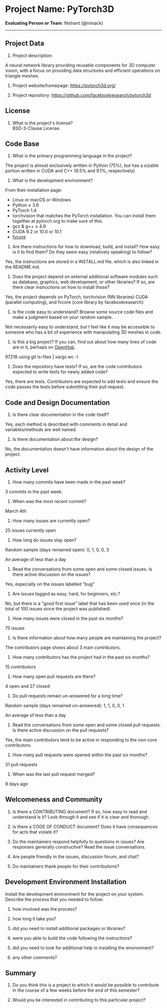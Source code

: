 # Project Name: PyTorch3D



**Evaluating Person or Team**:
Nishant (@niniack)

---

## Project Data

1. Project description: <br>

  A neural network library providing reusable components for 3D computer vision, with a focus on providing data structures and efficient operations on triangle meshes.

1. Project website/homepage: https://pytorch3d.org/

1. Project repository: https://github.com/facebookresearch/pytorch3d



## License

1. What is the project's license? <br>
  BSD-3-Clause License.


## Code Base


1. What is the primary programming language in the project?

  The project is almost exclusively written in Python (75%), but has a sizable portion written in CUDA and C++ (9.5% and 9.1%, respectively)

1. What is the development environment? <br>

  From their installation page:
  - Linux or macOS or Windows
  - Python ≥ 3.6
  - PyTorch 1.4
  - torchvision that matches the PyTorch installation. You can install them together at pytorch.org to make sure of this.
  - gcc & g++ ≥ 4.9
  - CUDA 9.2 or 10.0 or 10.1
  - [fvcore](https://github.com/facebookresearch/fvcore)

1. Are there instructions for how to download, build, and install? How easy is it
to find them? Do they seem easy (relatively speaking) to follow? <br>

  Yes, the instructions are stored in a INSTALL.md file, which is also linked in the README.md.

1. Does the project depend on external additional software modules such as
database,  graphics, web development, or other libraries? If so, are there clear instructions on how to install those? <br>

  Yes, the project depends on PyTorch, torchvision (NN libraries) CUDA (parallel computing), and fvcore (core library by facebookresearch)

1. Is the code easy to understand? Browse some source code files and make
a judgment based on your random sample. <br>

  Not necessarily easy to understand, but I feel like it may be accessible to someone who has a bit of experience with manipulating 3D meshes in code.


1. Is this a big project? If you can, find out about how many lines of code
are in it, perhaps on [OpenHub](https://www.openhub.net/). <br>

  97218 using git ls-files | xargs wc -l

1. Does the repository have tests? If so, are the code contributors expected to write tests for newly added code? <br>

  Yes, there are tests. Contributors are expected to add tests and ensure the code passes the tests before submitting their pull request.


## Code and Design Documentation
1. Is there clear documentation in the code itself? <br>

  Yes, each method is described with comments in detail and variables/methods are well named

1. Is there documentation about the design?  <br>

  No, the documentation doesn't have information about the design of the project.


## Activity Level


1. How many commits have been made in the past week? <br>

  3 commits in the past week.

1. When was the most recent commit? <br>

  March 4th

1. How many issues are currently open? <br>

  25 issues currently open

1. How long do issues stay open? <br>
	<!--
	Take the five closed issues (they can be most recently closed or a sample distributed over time) and look at when each was first reported.
	Compute the number of days that each was open and take the average.
	-->

  Random sample (days remained open): 0, 1, 0, 0, 3

  An average of less than a day

1. Read the conversations from some open and some closed issues. Is there active discussion on the issues? <br>

  Yes, especially on the issues labelled "bug"

1. Are issues tagged as easy, hard, for beginners, etc.? <br>

  No, but there is a "good first issue" label that has been used once (in the total of 100 issues since the project was published)

1. How many issues were closed in the past six months? <br>

  75 issues

1. Is there information about how many people are maintaining the project? <br>

  The contributors page shows about 3 main contributors.

1. How many contributors has the project had in the past six months? <br>

  15 contributors

1. How many open pull requests are there? <br>

  4 open and 27 closed

1. Do pull requests remain un-answered for a long time? <br>

  Random sample (days remained un-answered): 1, 1, 0, 0, 1

  An average of less than a day

1. Read the conversations from some open and some closed pull requests.  Is there active discussion on the pull requests? <br>

  Yes, the main contributors tend to be active in responding to the non-core contributors.

1. How many pull requests were opened within the past six months? <br>

  31 pull requests

1. When was the last  pull request  merged? <br>

  9 days ago

## Welcomeness and Community

1. Is there a CONTRIBUTING document? If so, how easy to read and understand is it?
Look through it and see if it is clear and thorough. <br>

  

1. Is there a CODE OF CONDUCT document? Does it have consequences for acts that
violate it? <br>

1. Do the maintainers respond helpfully to questions in issues?
Are responses generally constructive? Read the issue conversations. <br>

1. Are people friendly in the issues, discussion forum, and chat? <br>

1. Do maintainers thank people for their contributions? <br>


## Development Environment Installation

Install the development environment for the project on your system.
Describe the process that you needed to follow:

1. how involved was the process? <br>

1. how long it take you? <br>

1. did you need to install additional packages or libraries? <br>

1. were you able to build the code following the instructions? <br>

1. did you need to look for additional help in installing the environment? <br>

1. any other comments? <br>




## Summary
1. Do you think  this is a project to which it would be possible to contribute
in the course of a few weeks before the end of this semester? <br>
	<!--
	Explain your position. Do NOT simply say 'yes or 'no'.
	-->

1. Would you be interested in contributing to this particular project? <br>
	<!--
	Explain why you would or would not be interested in contributing to this project. Do NOT simply say 'yes or 'no'.
	-->
